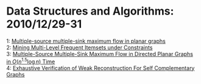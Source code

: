 # Data Structures and Algorithms: 2010/12/29-31  
1: [Multiple-source multiple-sink maximum flow in planar graphs](https://doi.org/10.48550/arXiv.1012.4767)  
2: [Mining Multi-Level Frequent Itemsets under Constraints](https://doi.org/10.48550/arXiv.1012.5546)  
3: [Multiple-Source Multiple-Sink Maximum Flow in Directed Planar Graphs in  $O(n^{1.5} \log n)$ Time](https://doi.org/10.48550/arXiv.1012.5870)  
4: [Exhaustive Verification of Weak Reconstruction For Self Complementary  Graphs](https://doi.org/10.48550/arXiv.1012.5995)  
